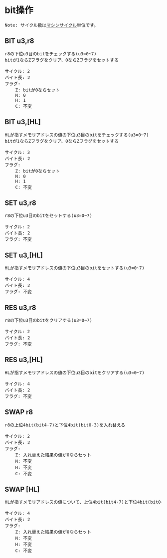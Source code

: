 # bit操作

<pre>
Note: サイクル数は<a href="../cycle.md#マシンサイクル">マシンサイクル</a>単位です。
</pre>

## BIT u3,r8

<pre>
r8の下位u3目のbitをチェックする(u3=0~7)  
bitが1ならZフラグをクリア、0ならZフラグをセットする

サイクル: 2
バイト長: 2
フラグ:
    Z: bitが0ならセット
    N: 0
    H: 1
    C: 不変
</pre>

## BIT u3,[HL]

<pre>
HLが指すメモリアドレスの値の下位u3目のbitをチェックする(u3=0~7)  
bitが1ならZフラグをクリア、0ならZフラグをセットする

サイクル: 3
バイト長: 2
フラグ:
    Z: bitが0ならセット
    N: 0
    H: 1
    C: 不変
</pre>

## SET u3,r8

<pre>
r8の下位u3目のbitをセットする(u3=0~7)  

サイクル: 2
バイト長: 2
フラグ: 不変
</pre>

## SET u3,[HL]

<pre>
HLが指すメモリアドレスの値の下位u3目のbitをセットする(u3=0~7)  

サイクル: 4
バイト長: 2
フラグ: 不変
</pre>

## RES u3,r8

<pre>
r8の下位u3目のbitをクリアする(u3=0~7)  

サイクル: 2
バイト長: 2
フラグ: 不変
</pre>

## RES u3,[HL]

<pre>
HLが指すメモリアドレスの値の下位u3目のbitをクリアする(u3=0~7)  

サイクル: 4
バイト長: 2
フラグ: 不変
</pre>

## SWAP r8

<pre>
r8の上位4bit(bit4-7)と下位4bit(bit0-3)を入れ替える

サイクル: 2
バイト長: 2
フラグ:
    Z: 入れ替えた結果の値が0ならセット
    N: 不変
    H: 不変
    C: 不変
</pre>

## SWAP [HL]

<pre>
HLが指すメモリアドレスの値について、上位4bit(bit4-7)と下位4bit(bit0-3)を入れ替える

サイクル: 4
バイト長: 2
フラグ:
    Z: 入れ替えた結果の値が0ならセット
    N: 不変
    H: 不変
    C: 不変
</pre>

